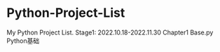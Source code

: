 # Python-Project-List
My Python Project List. Stage1: 2022.10.18-2022.11.30
Chapter1 Base.py Python基础
